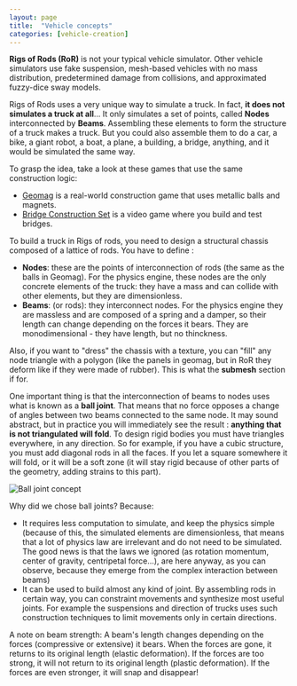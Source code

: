 ```yaml
---
layout: page
title:  "Vehicle concepts"
categories: [vehicle-creation]
---
```


**Rigs of Rods (RoR)** is not your typical vehicle simulator. Other vehicle simulators use fake suspension, mesh-based vehicles with no mass distribution, predetermined damage from collisions, and approximated fuzzy-dice sway models. 

Rigs of Rods uses a very unique way to simulate a truck. In fact, <b>it does not simulates a truck at all</b>... It only simulates a set of points, called **Nodes** interconnected by **Beams**. Assembling these elements to form the structure of a truck makes a truck. But you could also assemble them to do a car, a bike, a giant robot, a boat, a plane, a building, a bridge, anything, and it would be simulated the same way. 

To grasp the idea, take a look at these games that use the same construction logic:

-   [Geomag](https://www.geomagworld.com/en/) is a real-world construction game that uses metallic balls and magnets.
-   [Bridge Construction Set](http://www.chroniclogic.com/pontifex2.htm) is a video game where you build and test bridges.

To build a truck in Rigs of rods, you need to design a structural chassis composed of a lattice of rods. You have to define :

-   **Nodes**: these are the points of interconnection of rods (the same as the balls in Geomag). For the physics engine, these nodes are the only concrete elements of the truck: they have a mass and can collide with other elements, but they are dimensionless.
-   **Beams**: (or rods): they interconnect nodes. For the physics engine they are massless and are composed of a spring and a damper, so their length can change depending on the forces it bears. They are monodimensional - they have length, but no thinckness.

Also, if you want to "dress" the chassis with a texture, you can "fill" any node triangle with a polygon (like the panels in geomag, but in RoR they deform like if they were made of rubber). This is what the <b>submesh</b> section if for.

One important thing is that the interconnection of beams to nodes uses what is known as a <b>ball joint</b>. That means that no force opposes a change of angles between two beams connected to the same node. It may sound abstract, but in practice you will immediately see the result : <b>anything that is not triangulated will fold</b>. To design rigid bodies you must have triangles everywhere, in any direction. So for example, if you have a cubic structure, you must add diagonal rods in all the faces. If you let a square somewhere it will fold, or it will be a soft zone (it will stay rigid because of other parts of the geometry, adding strains to this part).

![Ball joint concept](/images/concepts-ball-joint.png)

Why did we chose ball joints? Because:

-   It requires less computation to simulate, and keep the physics simple (because of this, the simulated elements are dimensionless, that means that a lot of physics law are irrelevant and do not need to be simulated. The good news is that the laws we ignored (as rotation momentum, center of gravity, centripetal force...), are here anyway, as you can observe, because they emerge from the complex interaction between beams)
-   It can be used to build almost any kind of joint. By assembling rods in certain way, you can constraint movements and synthesize most useful joints. For example the suspensions and direction of trucks uses such construction techniques to limit movements only in certain directions.

A note on beam strength: A beam's length changes depending on the forces (compressive or extensive) it bears. When the forces are gone, it returns to its original length (elastic deformation). If the forces are too strong, it will not return to its original length (plastic deformation). If the forces are even stronger, it will snap and disappear!
